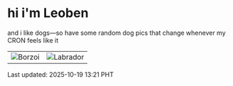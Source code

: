 # hi i'm Leoben

and i like dogs—so have some random dog pics that change whenever my CRON feels like it

|  |  |
|--------|----------|
| ![Borzoi](https://random-dog-vercel.vercel.app/api/random-borzoi?v=1760851299) | ![Labrador](https://random-dog-vercel.vercel.app/api/random-labrador?v=1760851299) |

Last updated: 2025-10-19 13:21 PHT
